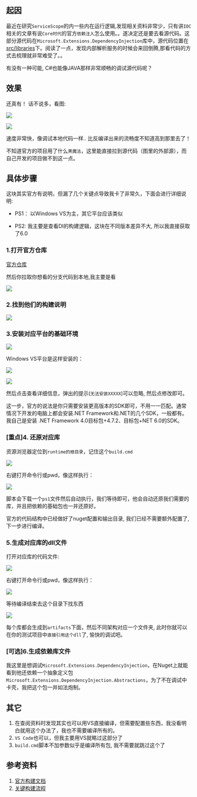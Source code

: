 ## 起因

最近在研究`ServiceScope`的内一些内在运行逻辑,发现相关资料非常少，只有讲`IOC`相关的文章有说`Core时代`的官方`依赖注入`怎么使用。。遂决定还是要去看源代码。这部分源代码在`Microsoft.Extensions.DependencyInjection`库中，源代码位置在[src/libraries](https://github.com/dotnet/runtime/tree/release/6.0/src/libraries/Microsoft.Extensions.DependencyInjection)下。阅读了一点，发现内部解析服务的时候会来回倒腾,那看代码的方式去梳理就非常难受了。。

有没有一种可能, C#也能像JAVA那样非常顺畅的调试源代码呢？

## 效果

还真有！  话不说多，看图:

![](https://img1.dotnet9.com/2022/06/2101.png)

![](https://img1.dotnet9.com/2022/06/2102.png)

速度非常快，像调试本地代码一样.. 比反编译出来的流畅度不知道高到那里去了！

不知道官方的项目用了什么`黑魔法`，这里能直接拉到源代码（图里的外部源），而自己开发的项目做不到这一点。

## 具体步骤

这块其实官方有说明，但漏了几个关键点导致我卡了非常久，下面会进行详细说明:

- PS1： 以Windows VS为主，其它平台应该类似

- PS2: 我主要是查看DI的构建逻辑，这块在不同版本差异不大, 所以我直接获取了6.0

### 1.打开官方仓库

[官方仓库](https://github.com/dotnet/runtime)

然后你拉取你想看的分支代码到本地,我主要是看

![](https://img1.dotnet9.com/2022/06/2103.png)

### 2.找到他们的构建说明

![](https://img1.dotnet9.com/2022/06/2104.png)

### 3.安装对应平台的基础环境

![](https://img1.dotnet9.com/2022/06/2105.png)

Windows VS平台是这样安装的：

![](https://img1.dotnet9.com/2022/06/2106.png)

![](https://img1.dotnet9.com/2022/06/2107.png)

然后点击查看详细信息，弹出的提示(`无法安装XXXXX`)可以忽略, 然后点修改即可。

这一步，官方的说法是你只需要安装更高版本的SDK即可，不用一一匹配。通常情况下开发的电脑上都会安装.NET Framework和.NET的几个SDK，一般都有。我自己是安装 .NET Framework 4.0目标包+4.7.2、目标包+NET 6.0的SDK。

### [重点]4. 还原对应库

资源浏览器定位到`runtime的根目录`，记住这个`build.cmd`

![](https://img1.dotnet9.com/2022/06/2108.png)

右键打开命令行或pwd，像这样执行：

![](https://img1.dotnet9.com/2022/06/2109.png)

脚本会下载一个`ps1`文件然后自动执行，我们等待即可，他会自动还原我们需要的库，并且把依赖的基础包也一并还原好。

官方的代码结构中已经做好了nuget配置和输出目录, 我们已经不需要额外配置了,下一步进行编译。

### 5.生成对应库的dll文件

打开对应库的代码文件:

![](https://img1.dotnet9.com/2022/06/2110.png)

右键打开命令行或pwd，像这样执行：

![](https://img1.dotnet9.com/2022/06/2111.png)

等待编译结束去这个目录下找东西

![](https://img1.dotnet9.com/2022/06/2112.png)

每个库都会生成到`artifacts`下面，然后不同架构对应一个文件夹, 此时你就可以在你的测试项目中`直接引用这个dll`了, 愉快的调试吧。

### [可选]6.生成依赖库文件

我这里是想调试`Microsoft.Extensions.DependencyInjection`，在Nuget上就能看到他还依赖一个抽象定义包`Microsoft.Extensions.DependencyInjection.Abstractions`，为了不在调试中卡壳，我把这个包一并如法炮制。

## 其它

1. 在查阅资料时发现其实也可以用VS直接编译，但需要配置些东西，我没看明白就用这个办法了，我也不需要编译所有的。
2. `VS Code`也可以，但我主要用VS就略过这部分了
3. `build.cmd`脚本不加参数似乎是编译所有包, 我不需要就跳过这个了


## 参考资料

1. [官方构建文档](https://github.com/dotnet/runtime/blob/main/docs/workflow/requirements/windows-requirements.md)
2. [关键构建流程](https://github.com/dotnet/runtime/blob/main/docs/workflow/README.md)
